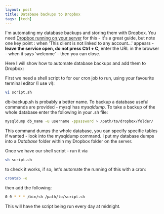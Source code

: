```yaml
---
layout: post
title: Database backups to Dropbox
tags: [tech]
---
```


I'm automating my database backups and storing them with Dropbox. You need [Dropbox running on your server](http://buildcontext.com/blog/2012/dropbox-linux-ubuntu-ec2-linode-selective-sync) for this - it's a great guide, but note one key point : when 'This client is not linked to any account...' appears - **leave the service open, do not press Ctrl + C**, enter the URL in the browser - when it says 'welcome' - then you can close.

Here I will show how to automate database backups and add them to Dropbox:

First we need a shell script to for our cron job to run, using your favourite terminal editor (I use *vi*):
``` bash
vi script.sh
```
db-backup.sh is probably a better name. To backup a database useful commands are provided - mysql has *mysqldump*. To take a backup of the whole database enter the following in your .sh file:
``` bash
mysqldump db_name -u username -ppassword > /path/to/dropbox/folder/
```
This command dumps the whole database, you can specify specific tables if wanted - look into the mysqldump command. I put my database dumps into a *Database* folder within my Dropbox folder on the server.


Once we have our shell script - run it via
``` bash
sh script.sh
```
to check it works, if so, let's automate the running of this with a cron:
``` bash
crontab -e
```
then add the following:
``` bash
0 0 * * * /bin/sh /path/to/script.sh
```
This will have the script being run every day at midnight.
